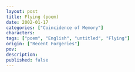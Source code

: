 ```yaml
---
layout: post
title: Flying (poem)
date: 2002-01-17
categories: ["Coincidence of Memory"]
characters: 
tags: ["poem", "English", "untitled", "Flying"]
origin: ["Recent Forgeries"]
pov: 
description: 
published: false
---
```

